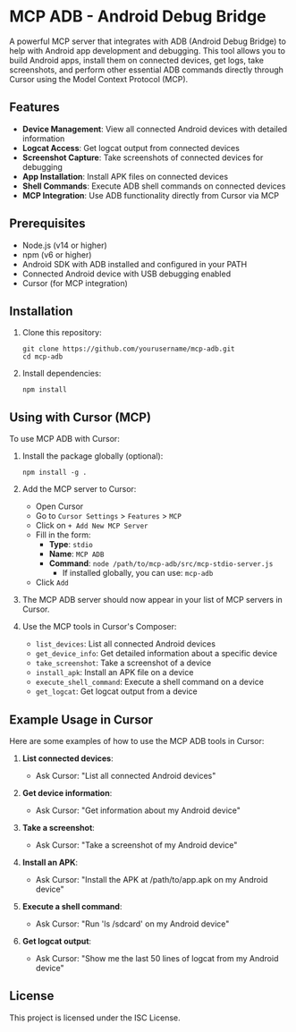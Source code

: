 # MCP ADB - Android Debug Bridge

A powerful MCP server that integrates with ADB (Android Debug Bridge) to help with Android app development and debugging. This tool allows you to build Android apps, install them on connected devices, get logs, take screenshots, and perform other essential ADB commands directly through Cursor using the Model Context Protocol (MCP).

## Features

- **Device Management**: View all connected Android devices with detailed information
- **Logcat Access**: Get logcat output from connected devices
- **Screenshot Capture**: Take screenshots of connected devices for debugging
- **App Installation**: Install APK files on connected devices
- **Shell Commands**: Execute ADB shell commands on connected devices
- **MCP Integration**: Use ADB functionality directly from Cursor via MCP

## Prerequisites

- Node.js (v14 or higher)
- npm (v6 or higher)
- Android SDK with ADB installed and configured in your PATH
- Connected Android device with USB debugging enabled
- Cursor (for MCP integration)

## Installation

1. Clone this repository:
   ```
   git clone https://github.com/yourusername/mcp-adb.git
   cd mcp-adb
   ```

2. Install dependencies:
   ```
   npm install
   ```

## Using with Cursor (MCP)

To use MCP ADB with Cursor:

1. Install the package globally (optional):
   ```
   npm install -g .
   ```

2. Add the MCP server to Cursor:
   - Open Cursor
   - Go to `Cursor Settings` > `Features` > `MCP`
   - Click on `+ Add New MCP Server`
   - Fill in the form:
     - **Type**: `stdio`
     - **Name**: `MCP ADB`
     - **Command**: `node /path/to/mcp-adb/src/mcp-stdio-server.js`
       - If installed globally, you can use: `mcp-adb`
   - Click `Add`

3. The MCP ADB server should now appear in your list of MCP servers in Cursor.

4. Use the MCP tools in Cursor's Composer:
   - `list_devices`: List all connected Android devices
   - `get_device_info`: Get detailed information about a specific device
   - `take_screenshot`: Take a screenshot of a device
   - `install_apk`: Install an APK file on a device
   - `execute_shell_command`: Execute a shell command on a device
   - `get_logcat`: Get logcat output from a device

## Example Usage in Cursor

Here are some examples of how to use the MCP ADB tools in Cursor:

1. **List connected devices**:
   - Ask Cursor: "List all connected Android devices"

2. **Get device information**:
   - Ask Cursor: "Get information about my Android device"

3. **Take a screenshot**:
   - Ask Cursor: "Take a screenshot of my Android device"

4. **Install an APK**:
   - Ask Cursor: "Install the APK at /path/to/app.apk on my Android device"

5. **Execute a shell command**:
   - Ask Cursor: "Run 'ls /sdcard' on my Android device"

6. **Get logcat output**:
   - Ask Cursor: "Show me the last 50 lines of logcat from my Android device"

## License

This project is licensed under the ISC License.
